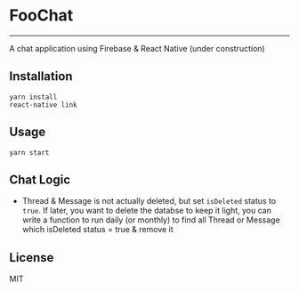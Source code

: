 # FooChat
---
A chat application using Firebase & React Native
(under construction)

## Installation
```
yarn install
react-native link
```

## Usage
```
yarn start
```

## Chat Logic
- Thread & Message is not actually deleted, but set `isDeleted` status to `true`. If later, you want to delete the databse to keep it light, you can write a function to run daily (or monthly) to find all Thread or Message which isDeleted status = true & remove it


## License
MIT

